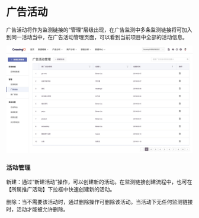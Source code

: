 # 广告活动

广告活动将作为监测链接的“管理”层级出现，在广告监测中多条监测链接将可加入到同一活动当中，在广告活动管理页面，可以看到当前项目中全部的活动信息。

![](../../.gitbook/assets/image%20%2823%29.png)

### 活动管理

新建：通过“新建活动”操作，可以创建新的活动。在监测链接创建流程中，也可在【所属推广活动】下拉框中快速创建新的活动。

删除：当不需要该活动时，通过删除操作可删除该活动。当活动下无任何监测链接时，活动才能被允许删除。  


